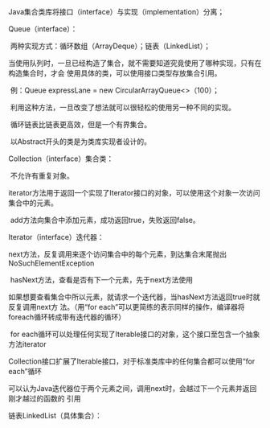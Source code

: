 Java集合类库将接口（interface）与实现（implementation）分离；

Queue（interface）：

​	两种实现方式：循环数组（ArrayDeque）；链表（LinkedList）；

​	当使用队列时，一旦已经构造了集合，就不需要知道究竟使用了哪种实现，只有在构造集合时，才会	使用具体的类，可以使用接口类型存放集合引用。

​		例：Queue<Customer> expressLane = new CircularArrayQueue<>（100）；

​	利用这种方法，一旦改变了想法就可以很轻松的使用另一种不同的实现。

​	循环链表比链表更高效，但是一个有界集合。

​	以Abstract开头的类是为类库实现者设计的。

Collection（interface）集合类：

​	不允许有重复对象。

​	iterator方法用于返回一个实现了Iterator接口的对象，可以使用这个对象一次访问集合中的元素。

​	add方法向集合中添加元素，成功返回true，失败返回false。

Iterator（interface）迭代器：

​	next方法，反复调用来逐个访问集合中的每个元素，到达集合末尾抛出NoSuchElementException

​	hasNext方法，查看是否有下一个元素，先于next方法使用

​	如果想要查看集合中所以元素，就请求一个迭代器，当hasNext方法返回true时就反复调用next方	法。（用“for  each”可以更简练的表示同样的操作，编译器将foreach循环转成带有迭代器的循环）

​	for each循环可以处理任何实现了Iterable接口的对象，这个接口至包含一个抽象方法iterator

​	Collection接口扩展了Iterable接口，对于标准类库中的任何集合都可以使用“for  each”循环

​	可以认为Java迭代器位于两个元素之间，调用next时，会越过下一个元素并返回刚才越过的函数的	引用

链表LinkedList（具体集合）：

​	